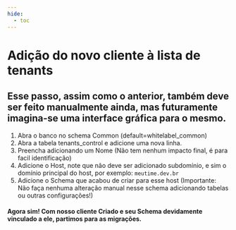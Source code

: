 ```yaml
---
hide:
  - toc
---
```


# Adição do novo cliente à lista de tenants

## Esse passo, assim como o anterior, também deve ser feito manualmente ainda, mas futuramente imagina-se uma interface gráfica para o mesmo.

1. Abra o banco no schema Common (default=whitelabel_common)
2. Abra a tabela tenants_control e adicione uma nova linha.
3. Preencha adicionando um Nome (Não tem nenhum impacto final, é para facil identificação)
4. Adicione o Host, note que não deve ser adicionado subdomínio, e sim o domínio principal do host, por exemplo: `meutime.dev.br`
5. Adicione o Schema que acabou de criar para esse host (Importante: Não faça nenhuma alteração manual nesse schema adicionando tabelas ou outras configurações!)

#### **Agora sim! Com nosso cliente Criado e seu Schema devidamente vinculado a ele, partimos para as migrações.**
